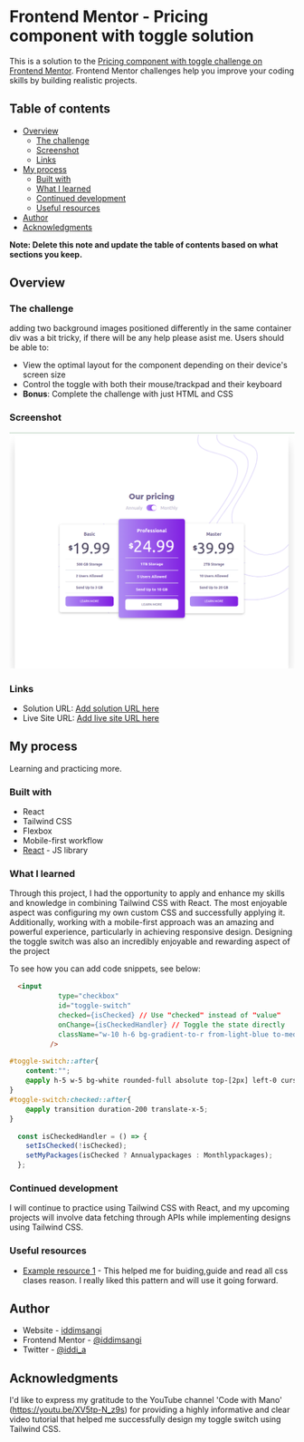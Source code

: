 # Frontend Mentor - Pricing component with toggle solution

This is a solution to the [Pricing component with toggle challenge on Frontend Mentor](https://www.frontendmentor.io/challenges/pricing-component-with-toggle-8vPwRMIC). Frontend Mentor challenges help you improve your coding skills by building realistic projects. 

## Table of contents

- [Overview](#overview)
  - [The challenge](#the-challenge)
  - [Screenshot](#screenshot)
  - [Links](#links)
- [My process](#my-process)
  - [Built with](#built-with)
  - [What I learned](#what-i-learned)
  - [Continued development](#continued-development)
  - [Useful resources](#useful-resources)
- [Author](#author)
- [Acknowledgments](#acknowledgments)

**Note: Delete this note and update the table of contents based on what sections you keep.**

## Overview

### The challenge
adding two background images positioned differently in the same container div was a bit tricky, if there will be any help please asist me.
Users should be able to:

- View the optimal layout for the component depending on their device's screen size
- Control the toggle with both their mouse/trackpad and their keyboard
- **Bonus**: Complete the challenge with just HTML and CSS

### Screenshot

![](https://github.com/iddimsangi/pricing-react-app/blob/master/src/my-desgn.png)

### Links

- Solution URL: [Add solution URL here](https://your-solution-url.com)
- Live Site URL: [Add live site URL here](https://your-live-site-url.com)

## My process
Learning and practicing more.
### Built with

- React
- Tailwind CSS
- Flexbox
- Mobile-first workflow
- [React](https://reactjs.org/) - JS library

### What I learned
Through this project, I had the opportunity to apply and enhance my skills and knowledge in combining Tailwind CSS with React. The most enjoyable aspect was configuring my own custom CSS and successfully applying it. Additionally, working with a mobile-first approach was an amazing and powerful experience, particularly in achieving responsive design.
Designing the toggle switch was also an incredibly enjoyable and rewarding aspect of the project

To see how you can add code snippets, see below:

```html
  <input
            type="checkbox"
            id="toggle-switch"
            checked={isChecked} // Use "checked" instead of "value"
            onChange={isCheckedHandler} // Toggle the state directly
            className="w-10 h-6 bg-gradient-to-r from-light-blue to-medium-blue-purple appearance-none rounded-xl relative hover:opacity-75 cursor-pointer transition duration-150"
          />
```
```css
#toggle-switch::after{
    content:"";
    @apply h-5 w-5 bg-white rounded-full absolute top-[2px] left-0 cursor-pointer transition duration-200;
}
#toggle-switch:checked::after{
    @apply transition duration-200 translate-x-5;
}
```
```js
  const isCheckedHandler = () => {
    setIsChecked(!isChecked);
    setMyPackages(isChecked ? Annualypackages : Monthlypackages);
  };
```

### Continued development

I will continue to practice using Tailwind CSS with React, and my upcoming projects will involve data fetching through APIs while implementing designs using Tailwind CSS.

### Useful resources

- [Example resource 1](https://tailwindcss.com/) - This helped me for buiding,guide and read all css clases reason. I really liked this pattern and will use it going forward.

## Author

- Website - [iddimsangi](https://iddimsangi.netlify.app)
- Frontend Mentor - [@iddimsangi](https://www.frontendmentor.io/profile/iddimsangi)
- Twitter - [@iddi_a](https://twitter.com/iddi_a)


## Acknowledgments
I'd like to express my gratitude to the YouTube channel 'Code with Mano' (https://youtu.be/XV5tp-N_z9s) for providing a highly informative and clear video tutorial that helped me successfully design my toggle switch using Tailwind CSS.


